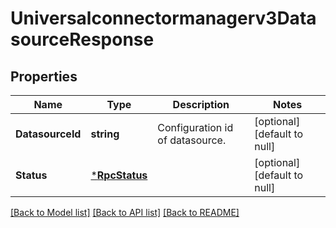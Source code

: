 # Universalconnectormanagerv3DatasourceResponse

## Properties
Name | Type | Description | Notes
------------ | ------------- | ------------- | -------------
**DatasourceId** | **string** | Configuration id of datasource. | [optional] [default to null]
**Status** | [***RpcStatus**](rpcStatus.md) |  | [optional] [default to null]

[[Back to Model list]](../README.md#documentation-for-models) [[Back to API list]](../README.md#documentation-for-api-endpoints) [[Back to README]](../README.md)

